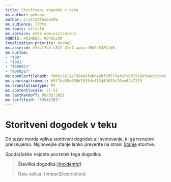 ```yaml
---
title: Storitveni dogodek v teku
ms.author: pebaum
author: CrystalThomasMS
ms.audience: ITPro
ms.topic: article
ms.service: o365-administration
ROBOTS: NOINDEX, NOFOLLOW
localization_priority: Normal
ms.assetid: e3fa17dd-c822-41e7-aaba-d9d2c5381fd6
ms.custom:
- "108"
- "1891"
- "1600011"
- "9000287"
ms.openlocfilehash: fab6c1e12e750ab8fab046bf3d575a4bfc0d191495e4c8c2c48698dd98106aa4
ms.sourcegitcommit: b5f7da89a650d2915dc652449623c78be6247175
ms.translationtype: MT
ms.contentlocale: sl-SI
ms.lasthandoff: 08/05/2021
ms.locfileid: "53942267"
---
```

# <a name="service-incident-in-progress"></a>Storitveni dogodek v teku

Do težav morda vpliva storitveni dogodek ali svetovanje, ki ga trenutno preiskujemo. Najnovejše stanje lahko preverite na strani [Stanje](https://admin.microsoft.com/adminportal/home#/servicehealth) storitve.
  
Spodaj lahko najdete povzetek tega dogodka:
  
> **Številka dogodka:**[{IncidentId}](https://admin.microsoft.com/adminportal/home#/servicehealth)
    
> Opis vpliva: {ImpactDescription}
